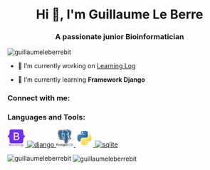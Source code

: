 <h1 align="center">Hi 👋, I'm Guillaume Le Berre</h1>
<h3 align="center">A passionate junior Bioinformatician</h3>

<p align="left"> <img src="https://komarev.com/ghpvc/?username=guillaumeleberrebit&label=Profile%20views&color=0e75b6&style=flat" alt="guillaumeleberrebit" /> </p>

- 🔭 I’m currently working on [Learning Log](https://github.com/GuillaumeLeBerreBIT/LearningLog)

- 🌱 I’m currently learning **Framework Django**

<h3 align="left">Connect with me:</h3>
<p align="left">
</p>

<h3 align="left">Languages and Tools:</h3>
<p align="left"> <a href="https://getbootstrap.com" target="_blank" rel="noreferrer"> <img src="https://raw.githubusercontent.com/devicons/devicon/master/icons/bootstrap/bootstrap-plain-wordmark.svg" alt="bootstrap" width="40" height="40"/> </a> <a href="https://www.djangoproject.com/" target="_blank" rel="noreferrer"> <img src="https://cdn.worldvectorlogo.com/logos/django.svg" alt="django" width="40" height="40"/> </a> <a href="https://www.postgresql.org" target="_blank" rel="noreferrer"> <img src="https://raw.githubusercontent.com/devicons/devicon/master/icons/postgresql/postgresql-original-wordmark.svg" alt="postgresql" width="40" height="40"/> </a> <a href="https://www.python.org" target="_blank" rel="noreferrer"> <img src="https://raw.githubusercontent.com/devicons/devicon/master/icons/python/python-original.svg" alt="python" width="40" height="40"/> </a> <a href="https://www.sqlite.org/" target="_blank" rel="noreferrer"> <img src="https://www.vectorlogo.zone/logos/sqlite/sqlite-icon.svg" alt="sqlite" width="40" height="40"/> </a> </p>

<p><img align="left" src="https://github-readme-stats.vercel.app/api/top-langs?username=guillaumeleberrebit&show_icons=true&locale=en&layout=compact" alt="guillaumeleberrebit" /></p>

<p>&nbsp;<img align="center" src="https://github-readme-stats.vercel.app/api?username=guillaumeleberrebit&show_icons=true&locale=en" alt="guillaumeleberrebit" /></p>
